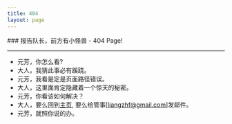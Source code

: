 ```yaml
---
title: 404 
layout: page
---
```


<article class="listing fn-clear"> 
### 报告队长，前方有小怪兽  - 404 Page!

---

+ 元芳，你怎么看?
+ 大人，我猜此事必有蹊跷。
+ 元芳，我看是定是页面路径错误。
+ 大人，这里面肯定隐藏着一个惊天的秘密。
+ 元芳，你看该如何解决？
+ 大人，要么回到[主页](/), 要么给管事[liangzhf@gmail.com]发邮件。
+ 元芳，就照你说的办。
</article>
